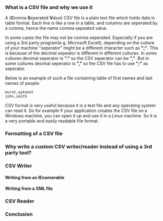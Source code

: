 ### What is a CSV file and why we use it
A (**C**omma **S**eperated **V**alue) CSV file is a plain text file which holds data in table format. Each line is like a row in a table, and columns are seperated by a comma, hence the name comma sepeated value.

In some cases the file may not be comma seperated. Especially if you are using a 3rd party program(e.g. Microsoft Excell), depending on the culture of your machine "seperator" might be a different character such as **";"**. This is because of the decimal sepeator is different in different cultures. In some cultures decimal seperator is **"."** so the CSV seperator can be **","**. But in some cultures decimal seperator is **","** so the CSV file has to use **";"** as seperator.

Below is an example of such a file containing table of first names and last names of people:

```csv
murat,aykanat
john,smith
```

CSV format is very useful because it is a text file and any operating system can read it. So for example if your application creates the CSV file on a Windows machine, you can open it up and use it in a Linux machine. So it is a very portable and easily readable file format.

### Formatting of a CSV file
### Why write a custom CSV writer/reader instead of using a 3rd party tool?
### CSV Writer
#### Writing from an IEnumerable
#### Writing from a XML file
### CSV Reader
### Conclusion